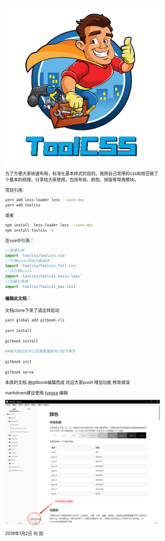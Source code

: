 ![logo](./images/toolcss_logo.png)

为了方便大家快速布局，标准化基本样式的目的。我把自己常用的css和规范做了个基本的梳理，分享给大家使用。包括布局、颜色、排版等常用模块。

项目引用:
```bash
yarn add less-loader less --save-dev 
yarn add toolcss
```
或者

```bash
npm install  less-loader less --save-dev
npm install toolcss -S
```

在vue中引用：
```javascript
//普通引用
import 'toolcss/toolcss.css' 
//不带mixin的全功能版本：
import 'toolcss/toolcss_full.css' 
//只引用mixin：
import 'toolcss/toolcss_mixin.less' 
//全量引用请:
import 'toolcss/toolcss_max.less'  
```



#### 编辑此文档：
文档clone下来了请这样启动

```bash
yarn global add gitbook-cli

yarn install

gitbook install

##每次增加文件之后需要重新执行如下两步

gitbook init

gitbook serve
```



本库的文档 由gitbook编纂而成  欢迎大家push 增加功能  修改错误  

markdown建议使用 [typora](https://www.typora.io/) 编辑

![编辑界面](./images/editor_guide.png)



2019年1月2日  何  勋
